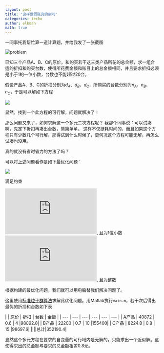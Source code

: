 ```yaml
---
layout: post
title: "这样做假账真的刑吗"
categories: techo
author: elkman
math: true
---
```


一同事托我帮忙算一道计算题，并给我发了一张截图

![problem](prob2021-09-26.png#pic_center)

已知三个产品A、B、C的原价，和购买若干这三类产品所花的总金额，求一组合适的折扣和购买台数，使得所花费金额和账目上的总金额相同，并且要求折扣必须是小于1的一位小数，台数也不能超过20台。

假设产品A、B、C的折扣分别为$d_A、d_B、d_C$，所购买的台数分别为$n_A、n_B、n_C$，于是可以解如下方程

![](https://latex.codecogs.com/gif.latex?%2040872\cdot%20d_A%20\cdot%20n_A%20+%2022200\cdot%20d_B%20\cdot%20n_B%20+%208224.8\cdot%20d_C%20\cdot%20n_C%20=%20352191.2)

显然，找到一个此方程的可行解，问题就解决了！

那么问题又来了，如何求解这一个多元二次方程呢？
我那个同事说：可以试凑啊，先定下折扣再凑出台数，简简单单。
这样不仅挺耗时间的，而且如果这个方程只有少数几个可行解，那得试到什么时候了，更何况这个方程可能无解，再怎么试凑也没用。

真的就没有省时省力的方法了吗？

可以将上述问题看作是如下最优化问题：

![](https://latex.codecogs.com/gif.latex?%20\min%20|40872\cdot%20d_A%20\cdot%20n_A%20+%2022200\cdot%20d_B%20\cdot%20n_B%20+%208224.8\cdot%20d_C%20\cdot%20n_C%20-%20352191.2|)

满足约束


![](https://latex.codecogs.com/gif.latex?%200%20%3C%20d_A,d_B,d_C%20%3C%201), 且为1位小数
![](https://latex.codecogs.com/gif.latex?%200%20%3C%20n_A,n_B,n_C%20%3C%2020), 且为整数



根据构建的最优化问题，我们就可以用电脑替我们解决问题了。

这里使用[标准粒子群算法](https://github.com/ElkmanY/pso)求解此优化问题。用Matlab执行`main.m`，若干次后得出最优的折扣和台数如下表

|     | 原价 | 折扣 | 台数 | 金额 | 
| --- | --- | --- | --- | --- | --- |
| A产品 | 40872  | 0.6 |  4 |98092.8|
| B产品 | 22200  | 0.7 | 10 |155400|
| C产品 | 8224.8 | 0.8 | 15 |98697.6|
||||总计|352190.4|

显然这个多元方程在要求的自变量的可行域内是无解的，只能求出一个近似解。这使得求出的总金额与要求的总金额相差0.8元。

